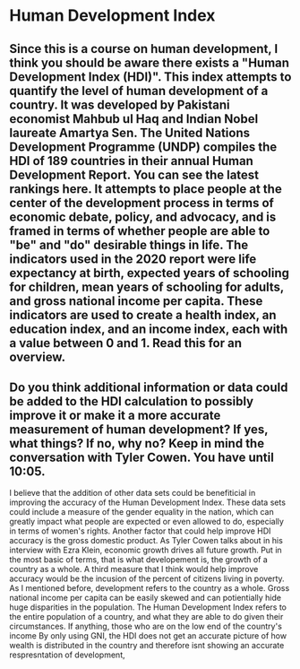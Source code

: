 # Human Development Index
## Since this is a course on human development, I think you should be aware there exists a "Human Development Index (HDI)". This index attempts to quantify the level of human development of a country. It was developed by Pakistani economist Mahbub ul Haq and Indian Nobel laureate Amartya Sen. The United Nations Development Programme (UNDP) compiles the HDI of 189 countries in their annual Human Development Report. You can see the latest rankings here. It attempts to place people at the center of the development process in terms of economic debate, policy, and advocacy, and is framed in terms of whether people are able to "be" and "do" desirable things in life. The indicators used in the 2020 report were life expectancy at birth, expected years of schooling for children, mean years of schooling for adults, and gross national income per capita. These indicators are used to create a health index, an education index, and an income index, each with a value between 0 and 1. Read this for an overview.
## Do you think additional information or data could be added to the HDI calculation to possibly improve it or make it a more accurate measurement of human development? If yes, what things? If no, why no? Keep in mind the conversation with Tyler Cowen. You have until 10:05.

I believe that the addition of other data sets could be benefiticial in improving the accuracy of the Human Development Index. These data sets could include a measure of the gender equality in the nation, which can greatly impact what people are expected or even allowed to do, especially in terms of women's rights. Another factor that could help improve HDI accuracy is the gross domestic product. As Tyler Cowen talks about in his interview with Ezra Klein, economic growth drives all future growth. Put in the most basic of terms, that is what developement is, the growth of a country as a whole. A third measure that I think would help improve accuracy would be the incusion of the percent of citizens living in poverty. As I mentioned before, development refers to the country as a whole. Gross national income per capita can be easily skewed and can potientially hide huge disparities in the population. The Human Development Index refers to the entire population of a country, and what they are able to do given their circumstances. If anything, those who are on the low end of the country's income  By only using GNI, the HDI does not get an accurate picture of how  wealth is distributed in the country and therefore isnt showing an accurate respresntation of development, 
